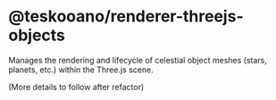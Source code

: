 # @teskooano/renderer-threejs-objects

Manages the rendering and lifecycle of celestial object meshes (stars, planets, etc.) within the Three.js scene.

(More details to follow after refactor)
